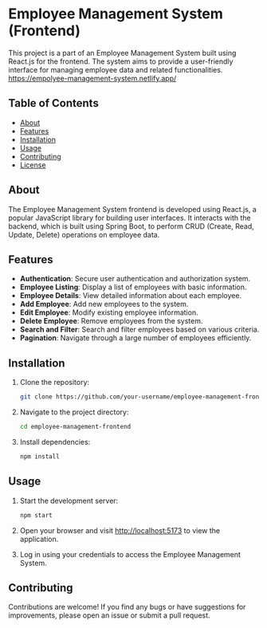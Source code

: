 # Employee Management System (Frontend)

This project is a part of an Employee Management System built using React.js for the frontend. The system aims to provide a user-friendly interface for managing employee data and related functionalities.
https://empolyee-management-system.netlify.app/
## Table of Contents

- [About](#about)
- [Features](#features)
- [Installation](#installation)
- [Usage](#usage)
- [Contributing](#contributing)
- [License](#license)

## About

The Employee Management System frontend is developed using React.js, a popular JavaScript library for building user interfaces. It interacts with the backend, which is built using Spring Boot, to perform CRUD (Create, Read, Update, Delete) operations on employee data.

## Features

- **Authentication**: Secure user authentication and authorization system.
- **Employee Listing**: Display a list of employees with basic information.
- **Employee Details**: View detailed information about each employee.
- **Add Employee**: Add new employees to the system.
- **Edit Employee**: Modify existing employee information.
- **Delete Employee**: Remove employees from the system.
- **Search and Filter**: Search and filter employees based on various criteria.
- **Pagination**: Navigate through a large number of employees efficiently.

## Installation

1. Clone the repository:

    ```bash
    git clone https://github.com/your-username/employee-management-frontend.git
    ```

2. Navigate to the project directory:

    ```bash
    cd employee-management-frontend
    ```

3. Install dependencies:

    ```bash
    npm install
    ```

## Usage

1. Start the development server:

    ```bash
    npm start
    ```

2. Open your browser and visit [http://localhost:5173](http://localhost:5173) to view the application.

3. Log in using your credentials to access the Employee Management System.

## Contributing

Contributions are welcome! If you find any bugs or have suggestions for improvements, please open an issue or submit a pull request.
